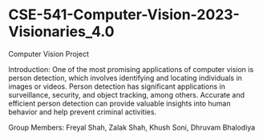 # CSE-541-Computer-Vision-2023-Visionaries_4.0
Computer Vision Project 

Introduction:
One of the most promising applications of computer vision is person detection, which involves identifying and locating individuals in images or videos. Person detection has significant applications in surveillance, security, and object tracking, among others. Accurate and efficient person detection can provide valuable insights into human behavior and help prevent criminal activities.

Group Members: Freyal Shah, Zalak Shah, Khush Soni, Dhruvam Bhalodiya
